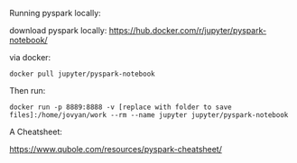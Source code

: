 Running pyspark locally:

download pyspark locally: https://hub.docker.com/r/jupyter/pyspark-notebook/

via docker:

`docker pull jupyter/pyspark-notebook`

Then run:

`docker run -p 8889:8888 -v [replace with folder to save files]:/home/jovyan/work --rm --name jupyter jupyter/pyspark-notebook`


A Cheatsheet: 

https://www.qubole.com/resources/pyspark-cheatsheet/

